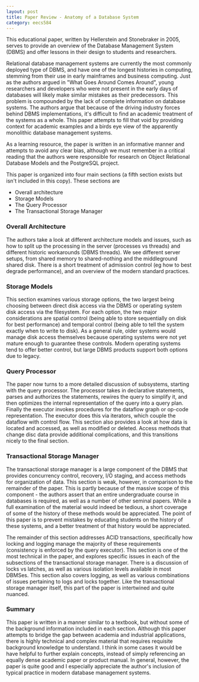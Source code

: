```yaml
---
layout: post
title: Paper Review - Anatomy of a Database System 
category: eecs584
---
```


This educational paper, written by Hellerstein and Stonebraker in 2005, serves to provide an overview of the Database Management System (DBMS) and offer lessons in their design to students and researchers. 

Relational database management systems are currently the most commonly deployed type of DBMS, and have one of the longest histories in computing, stemming from their use in early mainframes and business computing. Just as the authors argued in "What Goes Around Comes Around", young researchers and developers who were not present in the early days of databases will likely make similar mistakes as their predecessors. This problem is compounded by the lack of complete information on database systems. The authors argue that because of the driving industry forces behind DBMS implementations, it's difficult to find an academic treatment of the systems as a whole. This paper attempts to fill that void by providing context for academic examples and a birds eye view of the apparently monolithic database management systems.

As a learning resource, the paper is written in an informative manner and attempts to avoid any clear bias, although we must remember in a critical reading that the authors were responsible for research on Object Relational Database Models and the PostgreSQL project.

This paper is organized into four main sections (a fifth section exists but isn't included in this copy). These sections are

* Overall architecture
* Storage Models
* The Query Processor
* The Transactional Storage Manager

### Overall Architecture
The authors take a look at different architecture models and issues, such as how to split up the processing in the server (processes vs threads) and different historic workarounds (DBMS threads). We see different server setups, from shared memory to shared-nothing and the middleground shared disk. There is a short treatment of admission control (eg how to best degrade performance), and an overview of the modern standard practices.

### Storage Models
This section examines various storage options, the two largest being choosing between direct disk access via the DBMS or operating system disk access via the filesystem. For each option, the two major considerations are spatial control (being able to store sequentially on disk for best performance) and temporal control (being able to tell the system exactly when to write to disk). As a general rule, older systems would manage disk access themselves because operating systems were not yet mature enough to guarantee these controls. Modern operating systems tend to offer better control, but large DBMS products support both options due to legacy.

### Query Processor
The paper now turns to a more detailed discussion of subsystems, starting with the query processor. The processor takes in declarative statements, parses and authorizes the statements, rewires the query to simplify it, and then optimizes the internal representation of the query into a query plan. Finally the executor invokes procedures for the dataflow graph or op-code representation. The executor does this via iterators, which couple the dataflow with control flow. This section also provides a look at how data is located and accessed, as well as modified or deleted. Access methods that change disc data provide additional complications, and this transitions nicely to the final section.

### Transactional Storage Manager
The transactional storage manager is a large component of the DBMS that provides concurrency control, recovery, I/O staging, and access methods for organization of data. This section is weak, however, in comparison to the remainder of the paper. This is partly because of the massive scope of this component - the authors assert that an entire undergraduate course in databases is required, as well as a number of other seminal papers. While a full examination of the material would indeed be tedious, a short coverage of some of the history of these methods would be appreciated. The point of this paper is to prevent mistakes by educating students on the history of these systems, and a better treatment of that history would be appreciated.

The remainder of this section addresses ACID transactions, specifically how locking and logging manage the majority of these requirements (consistency is enforced by the query executor). This section is one of the most technical in the paper, and explores specific issues in each of the subsections of the transactional storage manager. There is a discussion of locks vs latches, as well as various isolation levels available in most DBMSes. This section also covers logging, as well as various combinations of issues pertaining to logs and locks together. Like the transactional storage manager itself, this part of the paper is intertwined and quite nuanced.

### Summary
This paper is written in a manner similar to a textbook, but without some of the background information included in each section. Although this paper attempts to bridge the gap between academia and industrial applications, there is highly technical and complex material that requires requisite background knowledge to understand. I think in some cases it would be have helpful to further explain concepts, instead of simply referencing an equally dense academic paper or product manual. In general, however, the paper is quite good and I especially appreciate the author's inclusion of typical practice in modern database management systems.
